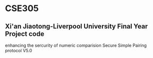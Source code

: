 # CSE305

## Xi'an Jiaotong-Liverpool University Final Year Project code

enhancing the sercurity of numeric comparision Secure Simple Pairing protocol V5.0
